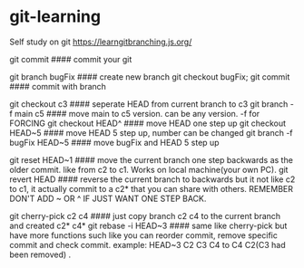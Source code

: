 # git-learning
Self study on git
https://learngitbranching.js.org/

git commit                  #### commit your git

git branch bugFix           #### create new branch
git checkout bugFix; git commit      #### commit with branch 

git checkout c3           #### seperate HEAD from current branch to c3
git branch -f main c5                #### move main to c5 version. can be any version.   -f for FORCING
git checkout HEAD^           #### move HEAD one step up
git checkout HEAD~5         #### move HEAD 5 step up, number can be changed
git branch -f bugFix HEAD~5   #### move bugFix and HEAD 5 step up

git reset HEAD~1           #### move the current branch one step backwards as the older commit. like from c2 to c1. Works on local machine(your own PC). 
git revert HEAD            #### reverse the current branch to backwards but it not like c2 to c1, it actually commit to a c2* that you can share with others. REMEMBER DON'T ADD ~ OR ^ IF JUST WANT ONE STEP BACK.

git cherry-pick c2 c4     #### just copy branch c2 c4 to the current branch and created c2* c4*
git rebase -i HEAD~3      #### same like cherry-pick but have more functions such like you can reorder commit, remove specific commit and check commit. example: HEAD~3 C2 C3 C4 to C4 C2(C3 had been removed) .
